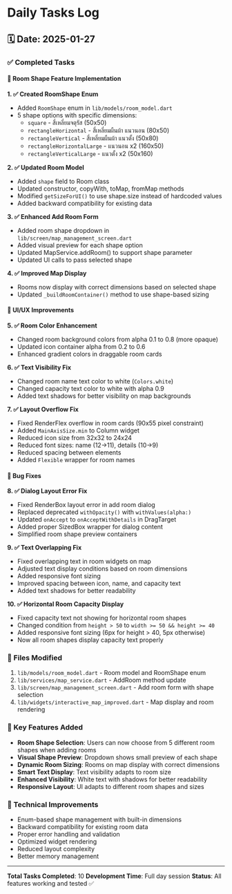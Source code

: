 # Daily Tasks Log

## 🗓️ Date: 2025-01-27

### ✅ Completed Tasks

#### 🎯 Room Shape Feature Implementation

**1. ✅ Created RoomShape Enum**
- Added `RoomShape` enum in `lib/models/room_model.dart`
- 5 shape options with specific dimensions:
  - `square` - สี่เหลี่ยมจตุรัส (50x50)
  - `rectangleHorizontal` - สี่เหลี่ยมผืนผ้า แนวนอน (80x50)
  - `rectangleVertical` - สี่เหลี่ยมผืนผ้า แนวตั้ง (50x80)
  - `rectangleHorizontalLarge` - แนวนอน x2 (160x50)
  - `rectangleVerticalLarge` - แนวตั้ง x2 (50x160)

**2. ✅ Updated Room Model**
- Added `shape` field to Room class
- Updated constructor, copyWith, toMap, fromMap methods
- Modified `getSizeForUI()` to use shape.size instead of hardcoded values
- Added backward compatibility for existing data

**3. ✅ Enhanced Add Room Form**
- Added room shape dropdown in `lib/screen/map_management_screen.dart`
- Added visual preview for each shape option
- Updated MapService.addRoom() to support shape parameter
- Updated UI calls to pass selected shape

**4. ✅ Improved Map Display**
- Rooms now display with correct dimensions based on selected shape
- Updated `_buildRoomContainer()` method to use shape-based sizing

#### 🎨 UI/UX Improvements 

**5. ✅ Room Color Enhancement**
- Changed room background colors from alpha 0.1 to 0.8 (more opaque)
- Updated icon container alpha from 0.2 to 0.6
- Enhanced gradient colors in draggable room cards

**6. ✅ Text Visibility Fix**
- Changed room name text color to white (`Colors.white`)
- Changed capacity text color to white with alpha 0.9
- Added text shadows for better visibility on map backgrounds

**7. ✅ Layout Overflow Fix**
- Fixed RenderFlex overflow in room cards (90x55 pixel constraint)
- Added `MainAxisSize.min` to Column widget
- Reduced icon size from 32x32 to 24x24
- Reduced font sizes: name (12→11), details (10→9)
- Reduced spacing between elements
- Added `Flexible` wrapper for room names

#### 🐛 Bug Fixes

**8. ✅ Dialog Layout Error Fix**
- Fixed RenderBox layout error in add room dialog
- Replaced deprecated `withOpacity()` with `withValues(alpha:)`
- Updated `onAccept` to `onAcceptWithDetails` in DragTarget
- Added proper SizedBox wrapper for dialog content
- Simplified room shape preview containers

**9. ✅ Text Overlapping Fix**
- Fixed overlapping text in room widgets on map
- Adjusted text display conditions based on room dimensions
- Added responsive font sizing
- Improved spacing between icon, name, and capacity text
- Added text shadows for better readability

**10. ✅ Horizontal Room Capacity Display**
- Fixed capacity text not showing for horizontal room shapes
- Changed condition from `height > 50` to `width >= 50 && height >= 40`
- Added responsive font sizing (6px for height > 40, 5px otherwise)
- Now all room shapes display capacity text properly

### 📁 Files Modified

1. `lib/models/room_model.dart` - Room model and RoomShape enum
2. `lib/services/map_service.dart` - AddRoom method update
3. `lib/screen/map_management_screen.dart` - Add room form with shape selection
4. `lib/widgets/interactive_map_improved.dart` - Map display and room rendering

### 🎯 Key Features Added

- **Room Shape Selection**: Users can now choose from 5 different room shapes when adding rooms
- **Visual Shape Preview**: Dropdown shows small preview of each shape
- **Dynamic Room Sizing**: Rooms on map display with correct dimensions
- **Smart Text Display**: Text visibility adapts to room size
- **Enhanced Visibility**: White text with shadows for better readability
- **Responsive Layout**: UI adapts to different room shapes and sizes

### 🔧 Technical Improvements

- Enum-based shape management with built-in dimensions
- Backward compatibility for existing room data
- Proper error handling and validation
- Optimized widget rendering
- Reduced layout complexity
- Better memory management

---

**Total Tasks Completed**: 10
**Development Time**: Full day session
**Status**: All features working and tested ✅